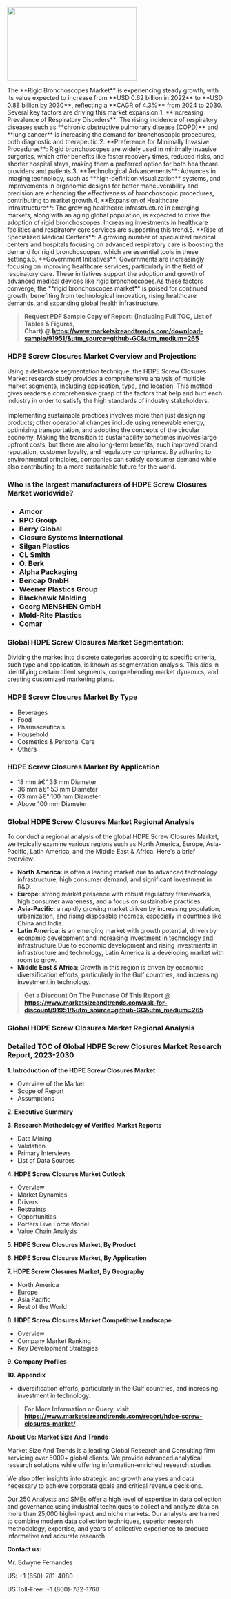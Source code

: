 <p><img class="alignnone size-medium wp-image-20088" src="https://ffe5etoiles.com/wp-content/uploads/2024/12/MST1-300x171.png" alt="" width="300" height="171" /></p>The **Rigid Bronchoscopes Market** is experiencing steady growth, with its value expected to increase from **USD 0.62 billion in 2022** to **USD 0.88 billion by 2030**, reflecting a **CAGR of 4.3%** from 2024 to 2030. Several key factors are driving this market expansion:1. **Increasing Prevalence of Respiratory Disorders**: The rising incidence of respiratory diseases such as **chronic obstructive pulmonary disease (COPD)** and **lung cancer** is increasing the demand for bronchoscopic procedures, both diagnostic and therapeutic.2. **Preference for Minimally Invasive Procedures**: Rigid bronchoscopes are widely used in minimally invasive surgeries, which offer benefits like faster recovery times, reduced risks, and shorter hospital stays, making them a preferred option for both healthcare providers and patients.3. **Technological Advancements**: Advances in imaging technology, such as **high-definition visualization** systems, and improvements in ergonomic designs for better maneuverability and precision are enhancing the effectiveness of bronchoscopic procedures, contributing to market growth.4. **Expansion of Healthcare Infrastructure**: The growing healthcare infrastructure in emerging markets, along with an aging global population, is expected to drive the adoption of rigid bronchoscopes. Increasing investments in healthcare facilities and respiratory care services are supporting this trend.5. **Rise of Specialized Medical Centers**: A growing number of specialized medical centers and hospitals focusing on advanced respiratory care is boosting the demand for rigid bronchoscopes, which are essential tools in these settings.6. **Government Initiatives**: Governments are increasingly focusing on improving healthcare services, particularly in the field of respiratory care. These initiatives support the adoption and growth of advanced medical devices like rigid bronchoscopes.As these factors converge, the **rigid bronchoscopes market** is poised for continued growth, benefiting from technological innovation, rising healthcare demands, and expanding global health infrastructure.</p><blockquote id="" class=""><strong>Request PDF Sample Copy of Report: (Including Full TOC, List of Tables &amp; Figures, Chart)&nbsp;@&nbsp;<strong><a href="https://www.marketsizeandtrends.com/download-sample/91951/&utm_source=github-GC&utm_medium=265" target="_blank">https://www.marketsizeandtrends.com/download-sample/91951/&utm_source=github-GC&utm_medium=265</a></strong></strong></blockquote><h3 id="" class="">HDPE Screw Closures Market&nbsp;Overview and Projection:</h3><p id="" class="">Using a deliberate segmentation technique, the HDPE Screw Closures Market research study provides a comprehensive analysis of multiple market segments, including application, type, and location. This method gives readers a comprehensive grasp of the factors that help and hurt each industry in order to satisfy the high standards of industry stakeholders. <br /> <br />Implementing sustainable practices involves more than just designing products; other operational changes include using renewable energy, optimizing transportation, and adopting the concepts of the circular economy. Making the transition to sustainability sometimes involves large upfront costs, but there are also long-term benefits, such improved brand reputation, customer loyalty, and regulatory compliance. By adhering to environmental principles, companies can satisfy consumer demand while also contributing to a more sustainable future for the world.</p><h3 id="" class="">Who is the largest manufacturers of&nbsp;HDPE Screw Closures Market worldwide?</h3><h3 class=""><p><ul><li>Amcor </li><li> RPC Group </li><li> Berry Global </li><li> Closure Systems International </li><li> Silgan Plastics </li><li> CL Smith </li><li> O. Berk </li><li> Alpha Packaging </li><li> Bericap GmbH </li><li> Weener Plastics Group </li><li> Blackhawk Molding </li><li> Georg MENSHEN GmbH </li><li> Mold-Rite Plastics </li><li> Comar</li></ul></p></h3><h3 id="" class="">Global&nbsp;HDPE Screw Closures Market Segmentation:</h3><p id="" class="">Dividing the market into discrete categories according to specific criteria, such type and application, is known as segmentation analysis. This aids in identifying certain client segments, comprehending market dynamics, and creating customized marketing plans.</p><h3 id="" class="">HDPE Screw Closures Market&nbsp;By Type</h3><p><p><ul><li>Beverages </li><li> Food </li><li> Pharmaceuticals </li><li> Household </li><li> Cosmetics & Personal Care </li><li> Others</p></li></ul></p></p><h3 id="" class="">HDPE Screw Closures Market&nbsp;By Application</h3><p class=""><p><ul><li>18 mm â€“ 33 mm Diameter </li><li> 36 mm â€“ 53 mm Diameter </li><li> 63 mm â€“ 100 mm Diameter </li><li> Above 100 mm Diameter</li></ul></p></p><h3 id="" class="">Global HDPE Screw Closures Market Regional Analysis</h3><p id="" class="">To conduct a regional analysis of the global HDPE Screw Closures Market, we typically examine various regions such as North America, Europe, Asia-Pacific, Latin America, and the Middle East &amp; Africa. Here's a brief overview:</p><ul><li><strong>North America</strong>: is often a leading market due to advanced technology infrastructure, high consumer demand, and significant investment in R&amp;D.</li><li><strong>Europe</strong>: strong market presence with robust regulatory frameworks, high consumer awareness, and a focus on sustainable practices.</li><li><strong>Asia-Pacific</strong>: a rapidly growing market driven by increasing population, urbanization, and rising disposable incomes, especially in countries like China and India.</li><li><strong>Latin America</strong>: is an emerging market with growth potential, driven by economic development and increasing investment in technology and infrastructure.Due to economic development and rising investments in infrastructure and technology, Latin America is a developing market with room to grow.</li><li><strong>Middle East &amp; Africa</strong>: Growth in this region is driven by economic diversification efforts, particularly in the Gulf countries, and increasing investment in technology.</li></ul><blockquote id="" class=""><strong>Get a Discount On The Purchase Of This Report @ <strong><a href="https://www.marketsizeandtrends.com/ask-for-discount/91951/&utm_source=github-GC&utm_medium=265" target="_blank">https://www.marketsizeandtrends.com/ask-for-discount/91951/&utm_source=github-GC&utm_medium=265</a></strong></strong></blockquote><h3 id="" class="">Global HDPE Screw Closures Market Regional Analysis</h3><h3 id="" class="">Detailed TOC of Global HDPE Screw Closures Market Research Report, 2023-2030</h3><p id="" class=""><strong>1. Introduction of the HDPE Screw Closures Market</strong></p><ul><li>Overview of the Market</li><li>Scope of Report</li><li>Assumptions</li></ul><p id="" class=""><strong>2. Executive Summary</strong></p><p id="" class=""><strong>3. Research Methodology of Verified Market Reports</strong></p><ul><li>Data Mining</li><li>Validation</li><li>Primary Interviews</li><li>List of Data Sources</li></ul><p id="" class=""><strong>4. HDPE Screw Closures Market Outlook</strong></p><ul><li>Overview</li><li>Market Dynamics</li><li>Drivers</li><li>Restraints</li><li>Opportunities</li><li>Porters Five Force Model</li><li>Value Chain Analysis</li></ul><p id="" class=""><strong>5. HDPE Screw Closures Market, By Product</strong></p><p id="" class=""><strong>6. HDPE Screw Closures Market, By Application</strong></p><p id="" class=""><strong>7. HDPE Screw Closures Market, By Geography</strong></p><ul><li>North America</li><li>Europe</li><li>Asia Pacific</li><li>Rest of the World</li></ul><p id="" class=""><strong>8. HDPE Screw Closures Market Competitive Landscape</strong></p><ul><li>Overview</li><li>Company Market Ranking</li><li>Key Development Strategies</li></ul><p id="" class=""><strong>9. Company Profiles</strong></p><p id="" class=""><strong>10. Appendix</strong></p><ul><li>diversification efforts, particularly in the Gulf countries, and increasing investment in technology.</li></ul><blockquote id="" class=""><strong>For More Information or Query, visit <strong><strong><a href="https://www.marketsizeandtrends.com/report/hdpe-screw-closures-market/" target="_blank">https://www.marketsizeandtrends.com/report/hdpe-screw-closures-market/</a></strong></strong></strong></blockquote><p id="" class=""><strong>About Us: Market Size And Trends</strong></p><p id="" class="">Market Size And Trends is a leading Global Research and Consulting firm servicing over 5000+ global clients. We provide advanced analytical research solutions while offering information-enriched research studies.</p><p id="" class="">We also offer insights into strategic and growth analyses and data necessary to achieve corporate goals and critical revenue decisions.</p><p id="" class="">Our 250 Analysts and SMEs offer a high level of expertise in data collection and governance using industrial techniques to collect and analyze data on more than 25,000 high-impact and niche markets. Our analysts are trained to combine modern data collection techniques, superior research methodology, expertise, and years of collective experience to produce informative and accurate research.</p><p id="" class=""><strong>Contact us:</strong></p><p id="" class="">Mr. Edwyne Fernandes</p><p id="" class="">US: +1 (650)-781-4080</p><p id="" class="">US Toll-Free: +1 (800)-782-1768</p>
